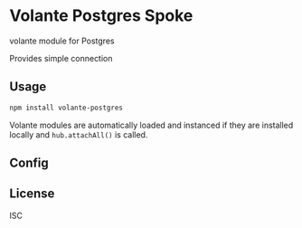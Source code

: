 # Volante Postgres Spoke

volante module for Postgres

Provides simple connection

## Usage

```bash
npm install volante-postgres
```

Volante modules are automatically loaded and instanced if they are installed locally and `hub.attachAll()` is called.

## Config


## License

ISC